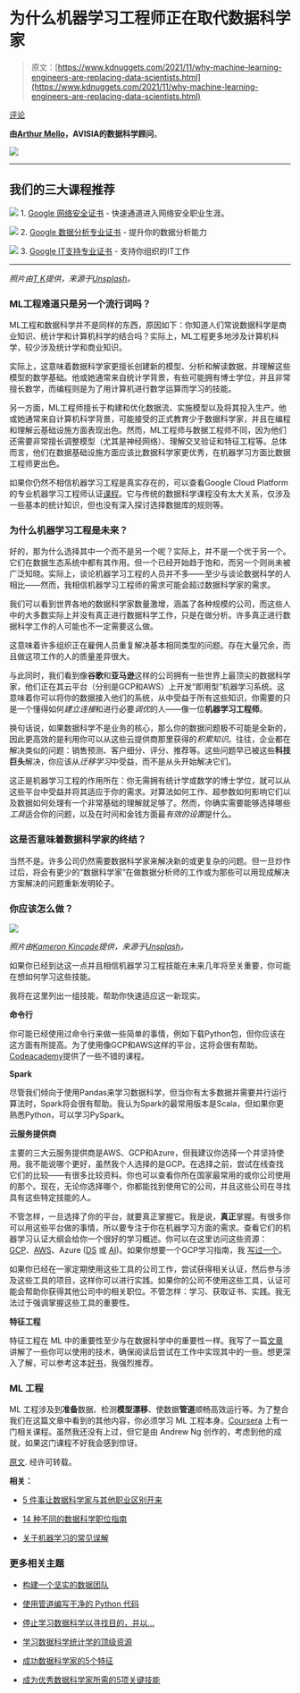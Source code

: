 # 为什么机器学习工程师正在取代数据科学家

> 原文：[https://www.kdnuggets.com/2021/11/why-machine-learning-engineers-are-replacing-data-scientists.html](https://www.kdnuggets.com/2021/11/why-machine-learning-engineers-are-replacing-data-scientists.html)

[评论](#comments)

**由[Arthur Mello](https://www.linkedin.com/in/melloarthur/?originalSubdomain=fr)，AVISIA的数据科学顾问**。

![](../Images/aca2004021208b41e34f99d10f55f6db.png)

* * *

## 我们的三大课程推荐

![](../Images/0244c01ba9267c002ef39d4907e0b8fb.png) 1\. [Google 网络安全证书](https://www.kdnuggets.com/google-cybersecurity) - 快速通道进入网络安全职业生涯。

![](../Images/e225c49c3c91745821c8c0368bf04711.png) 2\. [Google 数据分析专业证书](https://www.kdnuggets.com/google-data-analytics) - 提升你的数据分析能力

![](../Images/0244c01ba9267c002ef39d4907e0b8fb.png) 3\. [Google IT支持专业证书](https://www.kdnuggets.com/google-itsupport) - 支持你组织的IT工作

* * *

*照片由[T K](https://unsplash.com/@realaxer?utm_source=medium&utm_medium=referral)提供，来源于[Unsplash](https://unsplash.com/?utm_source=medium&utm_medium=referral)。*

### ML工程难道只是另一个流行词吗？

ML工程和数据科学并不是同样的东西，原因如下：你知道人们常说数据科学是商业知识、统计学和计算机科学的结合吗？实际上，ML工程更多地涉及计算机科学，较少涉及统计学和商业知识。

实际上，这意味着数据科学家更擅长创建新的模型、分析和解读数据，并理解这些模型的数学基础。他或她通常来自统计学背景，有些可能拥有博士学位，并且非常擅长数学，而编程则是为了用计算机进行数学运算而学习的技能。

另一方面，ML工程师擅长于构建和优化数据流、实施模型以及将其投入生产。他或她通常来自计算机科学背景，可能接受的正式教育少于数据科学家，并且在编程和理解云基础设施方面表现出色。然而，ML工程师与数据工程师不同，因为他们还需要非常擅长调整模型（尤其是神经网络）、理解交叉验证和特征工程等。总体而言，他们在数据基础设施方面应该比数据科学家更优秀，在机器学习方面比数据工程师更出色。

如果你仍然不相信机器学习工程是真实存在的，可以查看Google Cloud Platform的专业机器学习工程师认证[课程](https://cloud.google.com/training?skip_cache=true)。它与传统的数据科学课程没有太大关系，仅涉及一些基本的统计知识，但也没有深入探讨选择数据库的规则等。

### 为什么机器学习工程是未来？

好的，那为什么选择其中一个而不是另一个呢？实际上，并不是一个优于另一个。它们在数据生态系统中都有其作用。但一个已经开始趋于饱和，而另一个则尚未被广泛知晓。实际上，谈论机器学习工程的人员并不多——至少与谈论数据科学的人相比——然而，我相信机器学习工程师的需求可能会超过数据科学家的需求。

我们可以看到世界各地的数据科学家数量激增，涵盖了各种规模的公司，而这些人中的大多数实际上并没有真正进行数据科学工作，只是在做分析。许多真正进行数据科学工作的人可能也不一定需要这么做。

这意味着许多组织正在雇佣人员重复解决基本相同类型的问题。存在大量冗余，而且做这项工作的人的质量差异很大。

与此同时，我们看到像**谷歌**和**亚马逊**这样的公司拥有一些世界上最顶尖的数据科学家，他们正在其云平台（分别是GCP和AWS）上开发“即用型”机器学习系统。这意味着你可以将你的数据接入他们的系统，从中受益于所有这些知识，你需要的只是一个懂得如何*建立连接*和进行必要*调优*的人——像一位**机器学习工程师**。

换句话说，如果数据科学不是业务的核心，那么你的数据问题极不可能是全新的，因此更高效的是利用你可以从这些云提供商那里获得的*积累知识*。往往，企业都在解决类似的问题：销售预测、客户细分、评分、推荐等。这些问题早已被这些**科技巨头**解决，你应该从*迁移学习*中受益，而不是从头开始解决它们。

这正是机器学习工程的作用所在：你无需拥有统计学或数学的博士学位，就可以从这些平台中受益并将其适应于你的需求。对算法如何工作、超参数如何影响它们以及数据如何处理有一个非常基础的理解就足够了。然而，你确实需要能够选择哪些*工具*适合你的问题，以及在时间和金钱方面最*有效的设置*是什么。

### 这是否意味着数据科学家的终结？

当然不是。许多公司仍然需要数据科学家来解决新的或更复杂的问题。但一旦炒作过后，将会有更少的“数据科学家”在做数据分析师的工作或为那些可以用现成解决方案解决的问题重新发明轮子。

### 你应该怎么做？

![](../Images/b49e10f8162c8094ba58975a44f726df.png)

*照片由[Kameron Kincade](https://unsplash.com/@kkincade?utm_source=medium&utm_medium=referral)提供，来源于[Unsplash](https://unsplash.com/?utm_source=medium&utm_medium=referral)。*

如果你已经到达这一点并且相信机器学习工程技能在未来几年将至关重要，你可能在想如何学习这些技能。

我将在这里列出一组技能，帮助你快速适应这一新现实。

**命令行**

你可能已经使用过命令行来做一些简单的事情，例如下载Python包，但你应该在这方面有所提高。为了使用像GCP和AWS这样的平台，这将会很有帮助。[Codeacademy](https://www.codecademy.com/learn/learn-the-command-line)提供了一些不错的课程。

**Spark**

尽管我们倾向于使用Pandas来学习数据科学，但当你有太多数据并需要并行运行算法时，Spark将会很有帮助。我认为Spark的最常用版本是Scala，但如果你更熟悉Python，可以学习PySpark。

**云服务提供商**

主要的三大云服务提供商是AWS、GCP和Azure，但我建议你选择一个并坚持使用。我不能说哪个更好，虽然我个人选择的是GCP。在选择之前，尝试在线查找它们的比较——有很多比较资料。你也可以查看你所在国家最常用的或你公司使用的那个。现在，无论你选择哪个，你都能找到使用它的公司，并且这些公司在寻找具有这些特定技能的人。

不管怎样，一旦选择了你的平台，就要真正掌握它。我是说，**真正**掌握。有很多你可以用这些平台做的事情，所以要专注于你在机器学习方面的需求。查看它们的机器学习认证大纲会给你一个很好的学习概述。你可以在这里访问这些资源：[GCP](https://cloud.google.com/training?skip_cache=true)、[AWS](https://aws.amazon.com/fr/certification/certified-machine-learning-specialty/)、Azure ([DS](https://docs.microsoft.com/en-us/learn/certifications/azure-data-scientist/) 或 [AI](https://docs.microsoft.com/en-us/learn/certifications/azure-ai-engineer/))。如果你想要一个GCP学习指南，我 [写过一个](https://towardsdatascience.com/how-i-passed-the-gcp-professional-ml-engineer-certification-47104f40bec5)。

如果你已经在一家定期使用这些工具的公司工作，尝试获得相关认证，然后参与涉及这些工具的项目，这样你可以进行实践。如果你的公司不使用这些工具，认证可能会帮助你获得其他公司中的相关职位。不管怎样：学习、获取证书、实践。我无法过于强调掌握这些工具的重要性。

**特征工程**

特征工程在 ML 中的重要性至少与在数据科学中的重要性一样。我写了一篇[文章](https://towardsdatascience.com/feature-engineering-3a380ad1aa36)讲解了一些你可以使用的技术，确保阅读后尝试在工作中实现其中的一些。想更深入了解，可以参考这本[好书](https://www.oreilly.com/library/view/feature-engineering-for/9781491953235/)，我强烈推荐。 

### ML 工程

ML 工程涉及到**准备**数据、检测**模型漂移**、使数据**管道**顺畅高效运行等。为了整合我们在这篇文章中看到的其他内容，你必须学习 ML 工程本身。[Coursera](https://www.coursera.org/specializations/machine-learning-engineering-for-production-mlops?utm_source=gg&utm_medium=sem&utm_campaign=04-CourseraPlus-EU&utm_content=04-CourseraPlus-EU&campaignid=13520447723&adgroupid=124369969820&device=c&keyword=coursera&matchtype=b&network=g&devicemodel=&adpostion=&creativeid=527622276216&hide_mobile_promo=&gclid=CjwKCAjwhuCKBhADEiwA1HegOTgtGdfsh7qAhahSRnaTEk3YA_PGDenUaXB88YoKQOP3Xlyh5Y-D9RoCenAQAvD_BwE#courses) 上有一门相关课程。虽然我还没有上过，但它是由 Andrew Ng 创作的，考虑到他的成就，如果这门课程不好我会感到惊讶。

[原文](https://medium.datadriveninvestor.com/why-machine-learning-engineers-are-replacing-data-scientists-769d81735553). 经许可转载。

**相关：**

+   [5 件事让数据科学家与其他职业区别开来](https://www.kdnuggets.com/2021/11/5-things-set-data-scientist-apart-other-professions.html)

+   [14 种不同的数据科学职位指南](https://www.kdnuggets.com/2021/10/guide-14-different-data-science-jobs.html)

+   [关于机器学习的常见误解](https://www.kdnuggets.com/2021/11/common-misconception-about-machine-learning.html)

### 更多相关主题

+   [构建一个坚实的数据团队](https://www.kdnuggets.com/2021/12/build-solid-data-team.html)

+   [使用管道编写干净的 Python 代码](https://www.kdnuggets.com/2021/12/write-clean-python-code-pipes.html)

+   [停止学习数据科学以寻找目的，并以…](https://www.kdnuggets.com/2021/12/stop-learning-data-science-find-purpose.html)

+   [学习数据科学统计学的顶级资源](https://www.kdnuggets.com/2021/12/springboard-top-resources-learn-data-science-statistics.html)

+   [成功数据科学家的5个特征](https://www.kdnuggets.com/2021/12/5-characteristics-successful-data-scientist.html)

+   [成为优秀数据科学家所需的5项关键技能](https://www.kdnuggets.com/2021/12/5-key-skills-needed-become-great-data-scientist.html)
